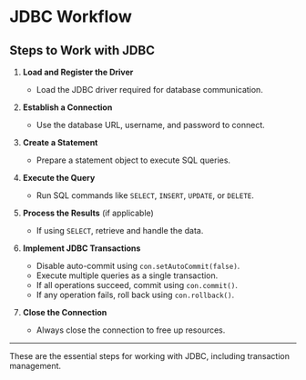 # JDBC Workflow  

## Steps to Work with JDBC  

1. **Load and Register the Driver**  
   - Load the JDBC driver required for database communication.  

2. **Establish a Connection**  
   - Use the database URL, username, and password to connect.  

3. **Create a Statement**  
   - Prepare a statement object to execute SQL queries.  

4. **Execute the Query**  
   - Run SQL commands like `SELECT`, `INSERT`, `UPDATE`, or `DELETE`.  

5. **Process the Results** (if applicable)  
   - If using `SELECT`, retrieve and handle the data.  

6. **Implement JDBC Transactions**  
   - Disable auto-commit using `con.setAutoCommit(false)`.  
   - Execute multiple queries as a single transaction.  
   - If all operations succeed, commit using `con.commit()`.  
   - If any operation fails, roll back using `con.rollback()`.  

7. **Close the Connection**  
   - Always close the connection to free up resources.  

------------------------------------------------------------

These are the essential steps for working with JDBC, including transaction management.  
